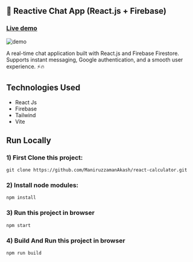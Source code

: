 ## 💬 Reactive Chat App (React.js + Firebase)
### [Live demo](https://www.google.com/)
<img src="" alt="demo"/>

<p>A real-time chat application built with React.js and Firebase Firestore. Supports instant messaging, Google authentication, and a smooth user experience. ⚡🔥</p>

## Technologies Used

* React Js
* Firebase
* Tailwind
* Vite

## Run Locally

### 1) First Clone this project:

`git clone https://github.com/ManiruzzamanAkash/react-calculator.git`

### 2) Install node modules:

`npm install`

### 3) Run this project in browser

`npm start`

### 4) Build And Run this project in browser
`npm run build`
